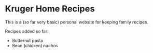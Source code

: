 # Kruger Home Recipes
This is a (so far very basic) personal website for keeping family recipes. 

Recipes added so far:
- Butternut pasta
- Bean (chicken) nachos